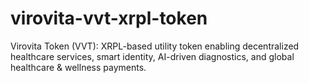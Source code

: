 # virovita-vvt-xrpl-token
Virovita Token (VVT): XRPL-based utility token enabling decentralized healthcare services, smart identity, AI-driven diagnostics, and global healthcare &amp; wellness payments.
